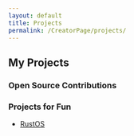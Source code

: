 ```yaml
---
layout: default
title: Projects
permalink: /CreatorPage/projects/
---
```


## My Projects

### Open Source Contributions

### Projects for Fun

- [RustOS](rustOS)